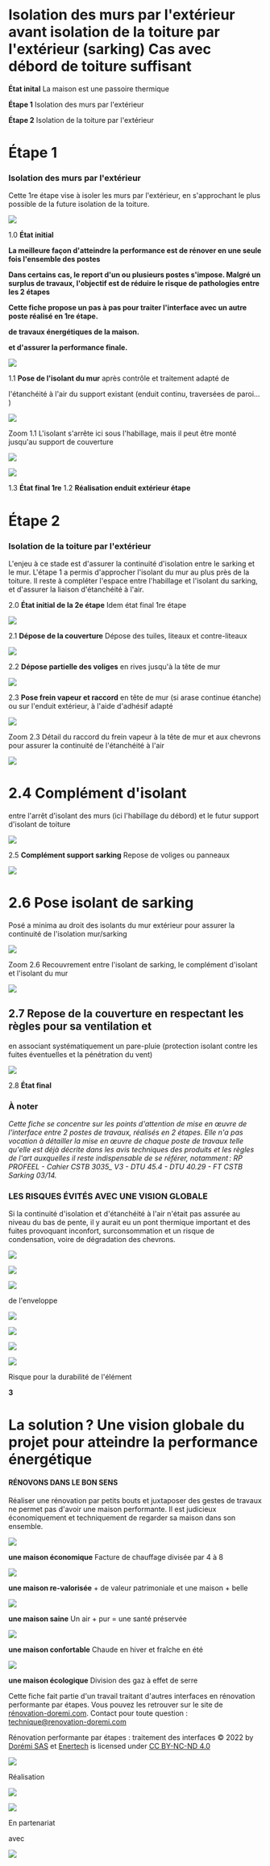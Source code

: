 # Isolation des murs par l'extérieur avant isolation de la toiture par l'extérieur (sarking) Cas avec débord de toiture suffisant

**État inital** La maison est une passoire thermique

**Étape 1** Isolation des murs par l'extérieur

**Étape 2** Isolation de la toiture par l'extérieur

# **Étape 1**

### **Isolation des murs par l'extérieur**

Cette 1re étape vise à isoler les murs par l'extérieur, en s'approchant le plus possible de la future isolation de la toiture.

![](<images/Interface ITE - Isolation de la toiture par l’extérieur (sarking)/_page_0_Picture_7.jpeg>)

1.0 **État initial**

**La meilleure façon d'atteindre la performance est de rénover en une seule fois l'ensemble des postes** 

**Dans certains cas, le report d'un ou plusieurs postes s'impose. Malgré un surplus de travaux, l'objectif est de réduire le risque de pathologies entre les 2 étapes** 

**Cette fiche propose un pas à pas pour traiter l'interface avec un autre poste réalisé en 1re étape.**

**de travaux énergétiques de la maison.**

**et d'assurer la performance finale.**

![](<images/Interface ITE - Isolation de la toiture par l’extérieur (sarking)/_page_0_Picture_9.jpeg>)

1.1 **Pose de l'isolant du mur** après contrôle et traitement adapté de

l'étanchéité à l'air du support existant (enduit continu, traversées de paroi… )

![](<images/Interface ITE - Isolation de la toiture par l’extérieur (sarking)/_page_0_Figure_12.jpeg>)

Zoom 1.1 L'isolant s'arrête ici sous l'habillage, mais il peut être monté jusqu'au support de couverture

![](<images/Interface ITE - Isolation de la toiture par l’extérieur (sarking)/_page_1_Picture_0.jpeg>)

![](<images/Interface ITE - Isolation de la toiture par l’extérieur (sarking)/_page_1_Picture_1.jpeg>)

1.3 **État final 1re** 1.2 **Réalisation enduit extérieur étape**

# **Étape 2**

### **Isolation de la toiture par l'extérieur**

L'enjeu à ce stade est d'assurer la continuité d'isolation entre le sarking et le mur. L'étape 1 a permis d'approcher l'isolant du mur au plus près de la toiture. Il reste à compléter l'espace entre l'habillage et l'isolant du sarking, et d'assurer la liaison d'étanchéité à l'air.

2.0 **État initial de la 2e étape** Idem état final 1re étape

![](<images/Interface ITE - Isolation de la toiture par l’extérieur (sarking)/_page_1_Picture_8.jpeg>)

2.1 **Dépose de la couverture** Dépose des tuiles, liteaux et contre-liteaux

![](<images/Interface ITE - Isolation de la toiture par l’extérieur (sarking)/_page_1_Picture_10.jpeg>)

2.2 **Dépose partielle des voliges** en rives jusqu'à la tête de mur

![](<images/Interface ITE - Isolation de la toiture par l’extérieur (sarking)/_page_1_Picture_12.jpeg>)

2.3 **Pose frein vapeur et raccord**  en tête de mur (si arase continue étanche) ou sur l'enduit extérieur, à l'aide d'adhésif adapté

![](<images/Interface ITE - Isolation de la toiture par l’extérieur (sarking)/_page_1_Picture_14.jpeg>)

Zoom 2.3 Détail du raccord du frein vapeur à la tête de mur et aux chevrons pour assurer la continuité de l'étanchéité à l'air

![](<images/Interface ITE - Isolation de la toiture par l’extérieur (sarking)/_page_1_Picture_16.jpeg>)

# 2.4 **Complément d'isolant**

entre l'arrêt d'isolant des murs (ici l'habillage du débord) et le futur support d'isolant de toiture

![](<images/Interface ITE - Isolation de la toiture par l’extérieur (sarking)/_page_2_Picture_0.jpeg>)

2.5 **Complément support sarking** Repose de voliges ou panneaux

![](<images/Interface ITE - Isolation de la toiture par l’extérieur (sarking)/_page_2_Picture_2.jpeg>)

# 2.6 **Pose isolant de sarking**

Posé a minima au droit des isolants du mur extérieur pour assurer la continuité de l'isolation mur/sarking

![](<images/Interface ITE - Isolation de la toiture par l’extérieur (sarking)/_page_2_Figure_5.jpeg>)

Zoom 2.6 Recouvrement entre l'isolant de sarking, le complément d'isolant et l'isolant du mur

![](<images/Interface ITE - Isolation de la toiture par l’extérieur (sarking)/_page_2_Picture_7.jpeg>)

## 2.7 **Repose de la couverture** en respectant les règles pour sa ventilation et

en associant systématiquement un pare-pluie (protection isolant contre les fuites éventuelles et la pénétration du vent)

![](<images/Interface ITE - Isolation de la toiture par l’extérieur (sarking)/_page_2_Picture_10.jpeg>)

2.8 **État final**

### **À noter**

*Cette fiche se concentre sur les points d'attention de mise en œuvre de l'interface entre 2 postes de travaux, réalisés en 2 étapes. Elle n'a pas vocation à détailler la mise en œuvre de chaque poste de travaux telle qu'elle est déjà décrite dans les avis techniques des produits et les règles de l'art auxquelles il reste indispensable de se référer, notamment : RP PROFEEL - Cahier CSTB 3035_ V3 - DTU 45.4 - DTU 40.29 - FT CSTB Sarking 03/14.*

### LES RISQUES ÉVITÉS AVEC UNE VISION GLOBALE

Si la continuité d'isolation et d'étanchéité à l'air n'était pas assurée au niveau du bas de pente, il y aurait eu un pont thermique important et des fuites provoquant inconfort, surconsommation et un risque de condensation, voire de dégradation des chevrons.

![](<images/Interface ITE - Isolation de la toiture par l’extérieur (sarking)/_page_2_Figure_16.jpeg>)

![](<images/Interface ITE - Isolation de la toiture par l’extérieur (sarking)/_page_2_Picture_17.jpeg>)

![](<images/Interface ITE - Isolation de la toiture par l’extérieur (sarking)/_page_2_Picture_18.jpeg>)

de l'enveloppe

![](<images/Interface ITE - Isolation de la toiture par l’extérieur (sarking)/_page_2_Picture_19.jpeg>)

![](<images/Interface ITE - Isolation de la toiture par l’extérieur (sarking)/_page_2_Picture_20.jpeg>)

![](<images/Interface ITE - Isolation de la toiture par l’extérieur (sarking)/_page_2_Picture_21.jpeg>)

![](<images/Interface ITE - Isolation de la toiture par l’extérieur (sarking)/_page_2_Picture_22.jpeg>)

Risque pour la durabilité de l'élément

**3**

# La solution ? Une vision globale du projet pour atteindre la performance énergétique

#### RÉNOVONS DANS LE BON SENS

Réaliser une rénovation par petits bouts et juxtaposer des gestes de travaux ne permet pas d'avoir une maison performante. Il est judicieux économiquement et techniquement de regarder sa maison dans son ensemble.

![](<images/Interface ITE - Isolation de la toiture par l’extérieur (sarking)/_page_3_Picture_3.jpeg>)

**une maison économique** Facture de chauffage divisée par 4 à 8

![](<images/Interface ITE - Isolation de la toiture par l’extérieur (sarking)/_page_3_Picture_5.jpeg>)

**une maison re-valorisée** + de valeur patrimoniale et une maison + belle

![](<images/Interface ITE - Isolation de la toiture par l’extérieur (sarking)/_page_3_Picture_7.jpeg>)

**une maison saine** Un air + pur = une santé préservée

![](<images/Interface ITE - Isolation de la toiture par l’extérieur (sarking)/_page_3_Picture_9.jpeg>)

**une maison confortable** Chaude en hiver et fraîche en été

![](<images/Interface ITE - Isolation de la toiture par l’extérieur (sarking)/_page_3_Picture_11.jpeg>)

**une maison écologique** Division des gaz à effet de serre

Cette fiche fait partie d'un travail traitant d'autres interfaces en rénovation performante par étapes. Vous pouvez les retrouver sur le site de [rénovation-doremi.com](https://www.renovation-doremi.com/fr/). Contact pour toute question : [technique@renovation-doremi.com](mailto:technique%40renovation-doremi.com?subject=)

Rénovation performante par étapes : traitement des interfaces © 2022 by [Dorémi SAS](https://www.renovation-doremi.com/fr/) et [Enertech](https://www.enertech.fr/) is licensed under [CC BY-NC-ND 4.0](https://creativecommons.org/licenses/by-nc-nd/4.0/?ref=chooser-v1)

![](<images/Interface ITE - Isolation de la toiture par l’extérieur (sarking)/_page_3_Picture_15.jpeg>)

Réalisation

![](<images/Interface ITE - Isolation de la toiture par l’extérieur (sarking)/_page_3_Picture_17.jpeg>)

![](<images/Interface ITE - Isolation de la toiture par l’extérieur (sarking)/_page_3_Picture_18.jpeg>)

En partenariat

avec

![](<images/Interface ITE - Isolation de la toiture par l’extérieur (sarking)/_page_3_Picture_20.jpeg>)
